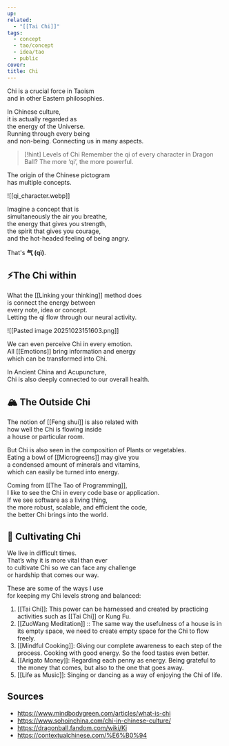 ```yaml
---
up:
related:
  - "[[Tai Chi]]"
tags:
  - concept
  - tao/concept
  - idea/tao
  - public
cover:
title: Chi
---
```

Chi is a crucial force in Taoism \
and in other Eastern philosophies. 

In Chinese culture, \
it is actually regarded as \
the energy of the Universe.  
Running through every being \
and non-being. 
Connecting us in many aspects. 

> [!hint] Levels of Chi
> Remember the qi of every character in Dragon Ball? 
> The more ‘qi’, 
> the more powerful. 

The origin of the Chinese pictogram \
has multiple concepts. 

![[qi_character.webp]]

Imagine a concept that is \
simultaneously the air you breathe, \
the energy that gives you strength, \
the spirit that gives you courage, \
and the hot-headed feeling of being angry. 

That's **气 (qì)**. 

## ⚡️The Chi within

What the [[Linking your thinking]] method does \
is connect the energy between \
every note, idea or concept. \
Letting the qi flow through our neural activity. 

![[Pasted image 20251023151603.png]]

We can even perceive Chi in every emotion. \
All [[Emotions]] bring information and energy \
which can be transformed into Chi.

In Ancient China and Acupuncture, \
Chi is also deeply connected to our overall health. 

## 🏔 The Outside Chi

The notion of [[Feng shui]] is also related with \
how well the Chi is flowing inside \
a house or particular room. 

But Chi is also seen in the composition of Plants or vegetables. \
Eating a bowl of [[Microgreens]] may give you \
a condensed amount of minerals and vitamins, \
which can easily be turned into energy.

Coming from [[The Tao of Programming]], \
I like to see the Chi in every code base or application. \
If we see software as a living thing, \
the more robust, scalable, and efficient the code, \
the better Chi brings into the world.

## 🐉 Cultivating Chi

We live in difficult times. \
That’s why it is more vital than ever \
to cultivate Chi so we can face any challenge \
or hardship that comes our way. 

These are some of the ways I use \
for keeping my Chi levels strong and balanced:

1. [[Tai Chi]]: This power can be harnessed and created by practicing activities such as [[Tai Chi]] or Kung Fu. 
2. [[ZuoWang Meditation]] :: The same way the usefulness of a house is in its empty space, we need to create empty space for the Chi to flow freely. 
3. [[Mindful Cooking]]: Giving our complete awareness to each step of the process. Cooking with good energy. So the food tastes even better.
4. [[Arigato Money]]: Regarding each penny as energy. Being grateful to the money that comes, but also to the one that goes away.
5. [[Life as Music]]: Singing or dancing as a way of enjoying the Chi of life.

## Sources

- https://www.mindbodygreen.com/articles/what-is-chi 
- https://www.sohoinchina.com/chi-in-chinese-culture/ 
- https://dragonball.fandom.com/wiki/Ki 
- https://contextualchinese.com/%E6%B0%94 


